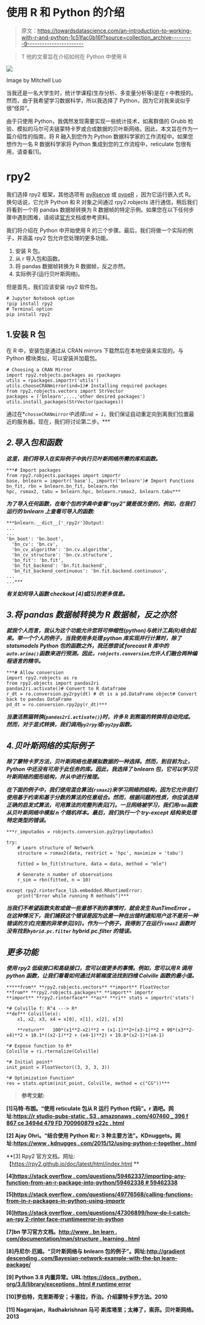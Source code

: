 # 使用 R 和 Python 的介绍

> 原文：<https://towardsdatascience.com/an-introduction-to-working-with-r-and-python-1c51fac0b16f?source=collection_archive---------9----------------------->

> T 他的文章旨在介绍如何在 Python 中使用 R

![](img/1d49e17ae509a612e047789007ac450d.png)

Image by Mitchell Luo

当我还是一名大学生时，统计学课程(生存分析、多变量分析等)是在 r 中教授的。然而，由于我希望学习数据科学，所以我选择了 Python，因为它对我来说似乎很“怪异”。

由于只使用 Python，我偶然发现需要实现一些统计技术，如离群值的 Grubb 检验、模拟的马尔可夫链蒙特卡罗或合成数据的贝叶斯网络。因此，本文旨在作为一篇介绍性的指南，将 R 融入到您作为 Python 数据科学家的工作流程中。如果您想作为一名 R 数据科学家将 Python 集成到您的工作流程中，reticulate 包很有用，请查看[1]。

# rpy2

我们选择 rpy2 框架，其他选项有 [pyRserve](https://pypi.org/project/pyRserve/) 或 [pypeR](http://bioinfo.ihb.ac.cn/softwares/PypeR/) ，因为它运行嵌入式 R。换句话说，它允许 Python 和 R 对象之间通过 rpy2.robjects 进行通信，稍后我们将看到一个将 pandas 数据帧转换为 R 数据帧的特定示例。如果您在以下任何步骤中遇到困难，请阅读[官方](https://rpy2.github.io/doc/latest/html/index.html)文档或参考资料。

我们将介绍在 Python 中开始使用 R 的三个步骤。最后，我们将做一个实际的例子，并涵盖 rpy2 包允许您处理的更多功能。

1.  安装 R 包。
2.  从 r 导入包和函数。
3.  将 pandas 数据帧转换为 R 数据帧，反之亦然。
4.  实际例子(运行贝叶斯网络)。

但是首先，我们应该安装 rpy2 软件包。

```
# Jupyter Notebook option
!pip install rpy2
# Terminal option
pip install rpy2
```

## 1.安装 R 包

在 R 中，安装包是通过从 CRAN mirrors 下载然后在本地安装来实现的。与 Python 模块类似，可以安装并加载包。

```
# Choosing a CRAN Mirror
import rpy2.robjects.packages as rpackages
utils = rpackages.importr('utils')
utils.chooseCRANmirror(ind=1)# Installing required packages
from rpy2.robjects.vectors import StrVector
packages = ('bnlearn',...,'other desired packages')
utils.install_packages(StrVector(packages))
```

通过在*`chosseCRANmirror`*中选择`ind = 1`*，我们保证自动重定向到离我们位置最近的服务器。现在，我们将讨论第二步。***

## ***2.导入包和函数***

***这里，我们将导入在实际例子中执行贝叶斯网络所需的库和函数。***

```
***# Import packages
from rpy2.robjects.packages import importr
base, bnlearn = importr('base'), importr('bnlearn')# Import Functions
bn_fit, rbn = bnlearn.bn_fit, bnlearn.rbn
hpc, rsmax2, tabu = bnlearn.hpc, bnlearn.rsmax2, bnlearn.tabu***
```

***为了导入任何函数，在每个包的字典中查看“rpy2”键是很方便的，例如，在我们运行的 bnlearn 上查看可导入的函数:***

```
***bnlearn.__dict__['_rpy2r']Output:
...
...
'bn_boot': 'bn.boot',
  'bn_cv': 'bn.cv',
  'bn_cv_algorithm': 'bn.cv.algorithm',
  'bn_cv_structure': 'bn.cv.structure',
  'bn_fit': 'bn.fit',
  'bn_fit_backend': 'bn.fit.backend',
  'bn_fit_backend_continuous': 'bn.fit.backend.continuous',
...
...***
```

***有关如何导入函数 checkout [4]或[5]的更多信息。***

## ***3.将 pandas 数据帧转换为 R 数据帧，反之亦然***

***就我个人而言，我认为这个功能允许您将可伸缩性(python)与统计工具(R)结合起来。举一个个人的例子，当我使用多处理 python 库实现并行计算时，除了 statsmodels Python 包的函数之外，我还想尝试 forecast R 库中的`auto.arima()`函数来进行预测。因此，`robjects.conversion`允许人们融合两种编程语言的精华。***

```
***# Allow conversion
import rpy2.robjects as ro
from rpy2.objects import pandas2ri
pandas2ri.activate()# Convert to R dataframe
r_dt = ro.conversion.py2rpy(dt) # dt is a pd.DataFrame object# Convert back to pandas DataFrame        
pd_dt = ro.conversion.rpy2py(r_dt)***
```

***当激活熊猫转换(`pandas2ri.activate()`)时，许多 R 到熊猫的转换将自动完成。然而，对于显式转换，我们调用`py2rpy`或`rpy2py`函数。***

## ***4.贝叶斯网络的实际例子***

***除了蒙特卡罗方法，贝叶斯网络也是模拟数据的一种选择。然而，到目前为止，Python 中还没有可用于此任务的库。因此，我选择了 bnlearn 包，它可以学习贝叶斯网络的图形结构，并从中进行推理。***

***在下面的例子中，我们使用混合算法(`rsmax2`)来学习网络的结构，因为它允许我们使用基于约束和基于分数的算法的任意组合。然而，根据问题的性质，你应该选择正确的启发式算法，可用算法的完整列表见[7]。一旦网络被学习，我们用`rbn`函数从贝叶斯网络中模拟 n 个随机样本。最后，我们执行一个 try-except 结构来处理特定类型的错误。***

```
***r_imputados = robjects.conversion.py2rpy(imputados)                

try:   
    # Learn structure of Network
    structure = rsmax2(data, restrict = 'hpc', maximize = 'tabu')       

    fitted = bn_fit(structure, data = data, method = "mle")                                               

    # Generate n number of observations
    r_sim = rbn(fitted, n = 10)

except rpy2.rinterface_lib.embedded.RRuntimeError:
    print("Error while running R methods")***
```

***当我们不希望函数失败或做一些意想不到的事情时，就会发生 RunTimeError 。在这种情况下，我们捕获这个错误是因为这是一种在出错时通知用户这不是另一种错误的方式(完整的异常参见[9])。作为一个例子，我得到了在运行`rsmax2` 函数时没有找到`hybrid.pc.filter` hybrid.pc.filter 的错误。***

## ***更多功能***

***使用 rpy2 低级接口和高级接口，您可以做更多的事情。例如，您可以用 R 调用 python 函数，让我们看看如何通过共轭梯度法找到四维 Colville 函数的最小值。***

```
*****from** **rpy2.robjects.vectors** **import** FloatVector
**from** **rpy2.robjects.packages** **import** importr
**import** **rpy2.rinterface** **as** **ri** stats = importr('stats')

*# Colville f: R^4 ---> R*
**def** Colville(x):
    x1, x2, x3, x4 = x[0], x[1], x[2], x[3]

    **return**   100*(x1**2-x2)**2 + (x1-1)**2+(x3-1)**2 + 90*(x3**2-x4)**2 + 10.1*((x2-1)**2 + (x4-1)**2) + 19.8*(x2-1)*(x4-1)

*# Expose function to R*
Colville = ri.rternalize(Colville)

*# Initial point*
init_point = FloatVector((3, 3, 3, 3))

*# Optimization Function*
res = stats.optim(init_point, Colville, method = c("CG"))***
```

> ****参考文献:****

**[1]马特·布朗。“使用 reticulate 包从 R 运行 Python 代码”。r 酒吧。网址:[https://r studio-pubs-static . S3 . amazonaws . com/407460 _ 396 f 867 ce 3494d 479 FD 700960879 e22c . html](https://rstudio-pubs-static.s3.amazonaws.com/407460_396f867ce3494d479fd700960879e22c.html)**

**[2] Ajay Ohri。“结合使用 Python 和 r: 3 种主要方法”。KDnuggets。网址:[https://www . kdnugges . com/2015/12/using-python-r-together . html](https://www.kdnuggets.com/2015/12/using-python-r-together.html)**

**[3] Rpy2 官方文档。网址:【https://rpy2.github.io/doc/latest/html/index.html **

**[4][https://stack overflow . com/questions/59462337/importing-any-function-from-an-r-package-into-python/59462338 # 59462338](https://stackoverflow.com/questions/59462337/importing-any-function-from-an-r-package-into-python/59462338#59462338)**

**[5][https://stack overflow . com/questions/49776568/calling-functions-from-in-r-packages-in-python-using-importr](https://stackoverflow.com/questions/49776568/calling-functions-from-within-r-packages-in-python-using-importr)**

**[6][https://stack overflow . com/questions/47306899/how-do-I-catch-an-rpy 2-rinter face-rruntimeerror-in-python](https://stackoverflow.com/questions/47306899/how-do-i-catch-an-rpy2-rinterface-rruntimeerror-in-python)**

**[7]bn 学习官方文档。[http://www . bn learn . com/documentation/man/structure . learning . html](http://www.bnlearn.com/documentation/man/structure.learning.html)**

**[8]丹尼尔·厄姆。“贝叶斯网络与 bnlearn 包的例子”。网址:[http://gradient descending . com/Bayesian-network-example-with-the-bn learn-package/](http://gradientdescending.com/bayesian-network-example-with-the-bnlearn-package/)**

**[9] Python 3.8 内置异常。URL:[https://docs . python . org/3.8/library/exceptions . html # runtime error](https://docs.python.org/3.8/library/exceptions.html#RuntimeError)**

**[10]罗伯特，克里斯蒂安；卡塞拉，乔治。介绍蒙特卡罗方法。2010**

**[11] Nagarajan，Radhakrishnan 马可·斯库塔里；太棒了，索菲。贝叶斯网络。2013**
